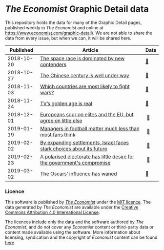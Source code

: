 # _The Economist_ Graphic Detail data

This repository holds the data for many of the Graphic Detail pages, published weekly in _The Economist_ and online at https://www.economist.com/graphic-detail/. We are not able to share the data from every issue, but when we can, it will be shared here.

| Published  | Article                                                                                                                                                                                       | Data                                                                                                               |
| ---------- | --------------------------------------------------------------------------------------------------------------------------------------------------------------------------------------------- | ------------------------------------------------------------------------------------------------------------------ |
| 2018-10-20 | [The space race is dominated by new contenders](https://www.economist.com/graphic-detail/2018/10/18/the-space-race-is-dominated-by-new-contenders)                                            | [:link:](https://github.com/TheEconomist/graphic-detail-data/tree/master/data/2018-10-20_space-launches)           |
| 2018-10-27 | [The Chinese century is well under way](https://www.economist.com/graphic-detail/2018/10/27/the-chinese-century-is-well-under-way)                                                            | [:link:](https://github.com/TheEconomist/graphic-detail-data/tree/master/data/2018-10-27_chinese-century)          |
| 2018-11-03 | [Which countries are most likely to fight wars?](https://www.economist.com/graphic-detail/2018/11/10/which-countries-are-most-likely-to-fight-wars)                                           | [:link:](https://github.com/TheEconomist/graphic-detail-data/tree/master/data/2018-11-03-war-fighting)             |
| 2018-11-24 | [TV’s golden age is real](https://www.economist.com/graphic-detail/2018/11/24/tvs-golden-age-is-real)                                                                                         | [:link:](https://github.com/TheEconomist/graphic-detail-data/tree/master/data/2018-11-24_tv-ratings)               |
| 2018-12-01 | [Europeans sour on elites and the EU, but agree on little else](https://www.economist.com/graphic-detail/2018/12/01/europeans-sour-on-elites-and-the-eu-but-agree-on-little-else)             |  [:link:](https://github.com/TheEconomist/graphic-detail-data/tree/master/data/2018-12-01_populism-europe)         |
| 2019-01-19 | [Managers in football matter much less than most fans think](https://www.economist.com/graphic-detail/2019/01/19/managers-in-football-matter-much-less-than-most-fans-think)                  |  [:link:](https://github.com/TheEconomist/graphic-detail-data/tree/master/data/2019-01-19_football_managers)       |
| 2019-02-02 | [By expanding settlements, Israel faces stark choices about its future](https://www.economist.com/graphic-detail/2019/02/02/israels-growing-settlements-force-stark-choices-about-its-future) |  [:link:](https://github.com/TheEconomist/graphic-detail-data/tree/master/data/2019-02-02_future-of-the-holy-land) |
| 2019-02-23 | [A polarised electorate has little desire for the government's compromise](https://www.economist.com/graphic-detail/2019/02/23/british-voters-are-unimpressed-by-theresa-mays-brexit-deal)    |  [:link:](https://github.com/TheEconomist/graphic-detail-data/tree/master/data/2019-02-23_opinion-on-brexit)       |
| 2019-03-02 | [The Oscars’ influence has waned](https://www.economist.com/graphic-detail/2019/03/02/the-oscars-influence-has-waned)                                                                         | [:link:](https://github.com/TheEconomist/graphic-detail-data/tree/master/data/2019-03-02_oscars-influence)         |

### Licence

This software is published by _[The Economist](https://www.economist.com)_ under the [MIT licence](https://opensource.org/licenses/MIT). The data generated by _The Economist_ are available under the [Creative Commons Attribution 4.0 International License](https://creativecommons.org/licenses/by/4.0/).

The licences include only the data and the software authored by _The Economist_, and do not cover any _Economist_ content or third-party data or content made available using the software. More information about licensing, syndication and the copyright of _Economist_ content can be found [here](https://www.economist.com/rights/).
